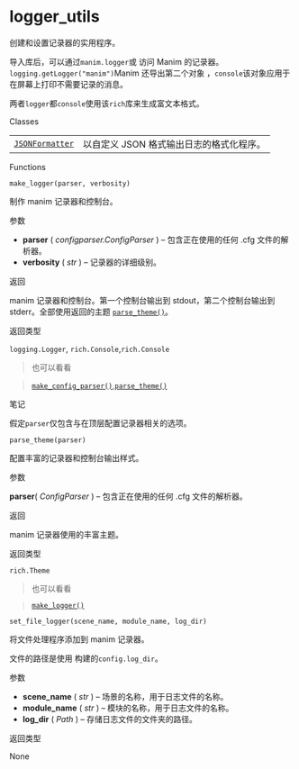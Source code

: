 # logger_utils

创建和设置记录器的实用程序。

导入库后，可以通过`manim.logger`或 访问 Manim 的记录器。`logging.getLogger("manim")`Manim 还导出第二个对象 ，`console`该对象应用于在屏幕上打印不需要记录的消息。

两者`logger`都`console`使用该`rich`库来生成富文本格式。

Classes

|||
|-|-|
[`JSONFormatter`]()|以自定义 JSON 格式输出日志的格式化程序。


Functions

`make_logger(parser, verbosity)`

制作 manim 记录器和控制台。

参数

- **parser** ( _configparser.ConfigParser_ ) – 包含正在使用的任何 .cfg 文件的解析器。
- **verbosity** ( _str_ ) – 记录器的详细级别。

返回

manim 记录器和控制台。第一个控制台输出到 stdout，第二个控制台输出到 stderr。全部使用返回的主题 [`parse_theme()`]()。

返回类型

`logging.Logger`, `rich.Console`,`rich.Console`

> 也可以看看

> [`make_config_parser()`](),[`parse_theme()`]()

笔记

假定`parser`仅包含与在顶层配置记录器相关的选项。

`parse_theme(parser)`

配置丰富的记录器和控制台输出样式。

参数

**parser**( _ConfigParser_ ) – 包含正在使用的任何 .cfg 文件的解析器。

返回

manim 记录器使用的丰富主题。

返回类型

`rich.Theme`

> 也可以看看

> [`make_logger()`]()


`set_file_logger(scene_name, module_name, log_dir)`

将文件处理程序添加到 manim 记录器。

文件的路径是使用 构建的`config.log_dir`。

参数

- **scene_name** ( _str_ ) – 场景的名称，用于日志文件的名称。
- **module_name** ( _str_ ) – 模块的名称，用于日志文件的名称。
- **log_dir** ( _Path_ ) – 存储日志文件的文件夹的路径。

返回类型

None
